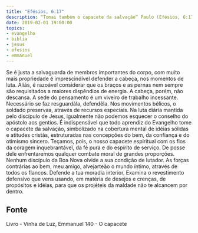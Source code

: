 ```yaml
---
title: "Efésios, 6:17"
description: “Tomai também o capacete da salvação” Paulo (Efésios, 6:17)
date: 2019-02-01 19:00:00
topics: 
- evangelho
- biblia
- jesus
- efesios
- emmanuel
---
```


Se é justa a salvaguarda de membros importantes do corpo, com muito mais
propriedade é imprescindível defender a cabeça, nos momentos de luta.
Aliás, é razoável considerar que os braços e as pernas nem sempre são
requisitados a maiores dispêndios de energia.
A cabeça, porém, não descansa.
A sede do pensamento é um viveiro de trabalho incessante.
Necessário se faz resguardá­la, defendê­la.
Nos movimentos bélicos, o soldado preserva­a, através de recursos
especiais.
Na luta diária mantida pelo discípulo de Jesus, igualmente não podemos
esquecer o conselho do apóstolo aos gentios.
É indispensável que todo aprendiz do Evangelho tome o capacete da
salvação, simbolizado na cobertura mental de idéias sólidas e atitudes cristãs,
estruturadas nas concepções do bem, da confiança e do otimismo sincero.
Teçamos, pois, o nosso capacete espiritual com os fios da coragem
inquebrantável, da fé pura e do espírito de serviço. De posse dele enfrentaremos
qualquer combate moral de grandes proporções.
Nenhum discípulo da Boa Nova olvide a sua condição de lutador.
As forças contrárias ao bem, meu amigo, alvejar­te­ão o mundo íntimo,
através de todos os flancos. Defende a tua moradia interior. Examina o revestimento
defensivo que vens usando, em matéria de desejos e crenças, de propósitos e idéias,
para que os projéteis da maldade não te alcancem por dentro.




## Fonte
Livro - Vinha de Luz, Emmanuel
140 - O capacete
